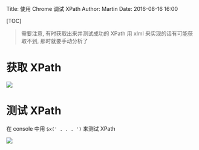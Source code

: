 Title: 使用 Chrome 调试 XPath
Author: Martin
Date: 2016-08-16 16:00

[TOC]

> 需要注意, 有时获取出来并测试成功的 XPath 用 xlml 来实现的话有可能获取不到, 那时就要手动分析了

# 获取 XPath
![](http://i67.tinypic.com/fbffnn.jpg)

# 测试 XPath
在 console 中用 `$x(' . . . ')` 来测试 XPath

![](http://i66.tinypic.com/29wswaa.jpg)
